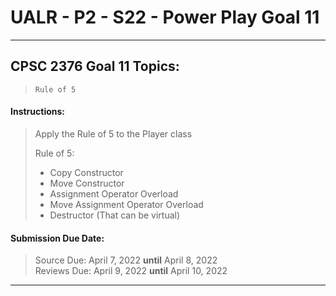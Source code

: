# UALR - P2 - S22 - Power Play Goal 11

---

## CPSC 2376 Goal 11 Topics:

> `Rule of 5`

#### Instructions:

> Apply the Rule of 5 to the Player class
> 
> 
> 
> Rule of 5:
> 
> * Copy Constructor
> * Move Constructor
> * Assignment Operator Overload
> * Move Assignment Operator Overload
> * Destructor (That can be virtual)
>   
>   

#### Submission Due Date:

>  Source Due: April 7, 2022 **until** April  8, 2022<br>
> Reviews Due: April 9, 2022 **until** April 10, 2022

---
